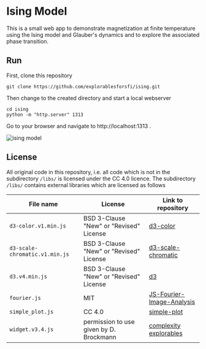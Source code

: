 # Ising Model

This is a small web app to demonstrate magnetization
at finite temperature using the Ising model and Glauber's
dynamics and to explore the associated phase transition.

## Run

First, clone this repository

    git clone https://github.com/explorablesforsfi/ising.git

Then change to the created directory and start a local webserver

    cd ising
    python -m "http.server" 1313
    
Go to your browser and navigate to http://localhost:1313 .

![ising model](https://github.com/explorablesforsf/ising/raw/master/img/example.png)

## License

All original code in this repository, i.e. all code which is not in the subdirectory `/libs/` is licensed under the CC 4.0 licence. The subdirectory `/libs/` contains external libraries which are licensed as follows

 
| File name                      | License                                 | Link to repository|
|--------------------------------|-----------------------------------------|-------------------|
| `d3-color.v1.min.js`           | BSD 3-Clause "New" or "Revised" License | [d3-color](https://github.com/d3/d3-color)|
| `d3-scale-chromatic.v1.min.js` | BSD 3-Clause "New" or "Revised" License | [d3-scale-chromatic](https://github.com/d3/d3-scale-chromatic)|
| `d3.v4.min.js`                 | BSD 3-Clause "New" or "Revised" License | [d3](https://github.com/d3/d3)|
| `fourier.js`                   | MIT                                     | [JS-Fourier-Image-Analysis](https://github.com/turbomaze/JS-Fourier-Image-Analysis)|
| `simple_plot.js`               | CC 4.0                                  | [simple-plot](https://github.com/benmaier/simple-plot)|
| `widget.v3.4.js`               | permission to use given by D. Brockmann | [complexity explorables](http://www.complexity-explorables.org) |
